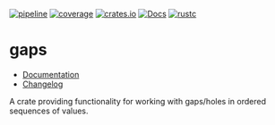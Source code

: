 [![pipeline](https://gitlab.com/d-e-s-o/gaps/badges/master/pipeline.svg)](https://gitlab.com/d-e-s-o/gaps/commits/master)
[![coverage](https://gitlab.com/d-e-s-o/gaps/badges/master/coverage.svg)](https://gitlab.com/d-e-s-o/gaps/-/jobs/artifacts/master/file/kcov/kcov-merged/index.html?job=coverage:kcov)
[![crates.io](https://img.shields.io/crates/v/gaps.svg)](https://crates.io/crates/gaps)
[![Docs](https://docs.rs/gaps/badge.svg)](https://docs.rs/gaps)
[![rustc](https://img.shields.io/badge/rustc-1.33+-blue.svg)](https://blog.rust-lang.org/2019/02/28/Rust-1.33.0.html)

gaps
====

- [Documentation][docs-rs]
- [Changelog](CHANGELOG.md)

A crate providing functionality for working with gaps/holes in ordered
sequences of values.


[docs-rs]: https://docs.rs/crate/gaps
